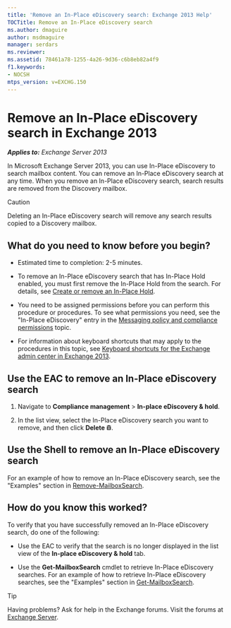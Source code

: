 ```yaml
---
title: 'Remove an In-Place eDiscovery search: Exchange 2013 Help'
TOCTitle: Remove an In-Place eDiscovery search
ms.author: dmaguire
author: msdmaguire
manager: serdars
ms.reviewer:
ms.assetid: 78461a78-1255-4a26-9d36-c6b8eb82a4f9
f1.keywords:
- NOCSH
mtps_version: v=EXCHG.150
---
```


# Remove an In-Place eDiscovery search in Exchange 2013

_**Applies to:** Exchange Server 2013_

In Microsoft Exchange Server 2013, you can use In-Place eDiscovery to search mailbox content. You can remove an In-Place eDiscovery search at any time. When you remove an In-Place eDiscovery search, search results are removed from the Discovery mailbox.

> [!CAUTION]
> Deleting an In-Place eDiscovery search will remove any search results copied to a Discovery mailbox.

## What do you need to know before you begin?

- Estimated time to completion: 2-5 minutes.

- To remove an In-Place eDiscovery search that has In-Place Hold enabled, you must first remove the In-Place Hold from the search. For details, see [Create or remove an In-Place Hold](create-or-remove-in-place-holds-exchange-2013-help.md).

- You need to be assigned permissions before you can perform this procedure or procedures. To see what permissions you need, see the "In-Place eDiscovery" entry in the [Messaging policy and compliance permissions](messaging-policy-and-compliance-permissions-exchange-2013-help.md) topic.

- For information about keyboard shortcuts that may apply to the procedures in this topic, see [Keyboard shortcuts for the Exchange admin center in Exchange 2013](keyboard-shortcuts-in-the-exchange-admin-center-2013-help.md).

## Use the EAC to remove an In-Place eDiscovery search

1. Navigate to **Compliance management** \> **In-place eDiscovery & hold**.

2. In the list view, select the In-Place eDiscovery search you want to remove, and then click **Delete** ![Delete icon](images/ITPro_EAC_DeleteIcon.gif).

## Use the Shell to remove an In-Place eDiscovery search

For an example of how to remove an In-Place eDiscovery search, see the "Examples" section in [Remove-MailboxSearch](https://docs.microsoft.com/powershell/module/exchange/remove-mailboxsearch).

## How do you know this worked?

To verify that you have successfully removed an In-Place eDiscovery search, do one of the following:

- Use the EAC to verify that the search is no longer displayed in the list view of the **In-place eDiscovery & hold** tab.

- Use the **Get-MailboxSearch** cmdlet to retrieve In-Place eDiscovery searches. For an example of how to retrieve In-Place eDiscovery searches, see the "Examples" section in [Get-MailboxSearch](https://docs.microsoft.com/powershell/module/exchange/get-mailboxsearch).

> [!TIP]
> Having problems? Ask for help in the Exchange forums. Visit the forums at [Exchange Server](https://social.technet.microsoft.com/forums/office/home?category=exchangeserver).
